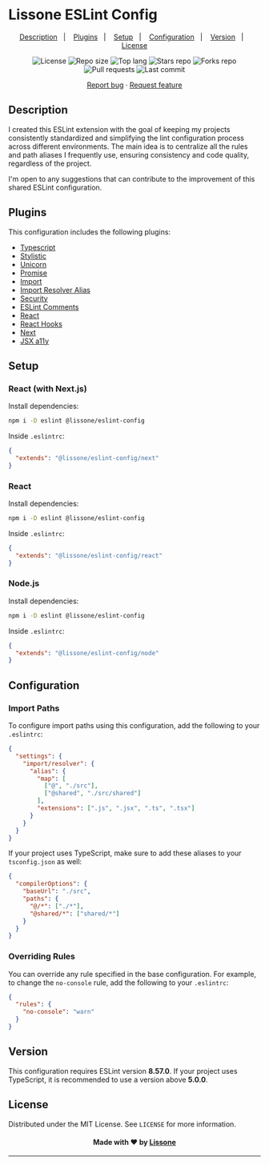 # Lissone ESLint Config

<p align="center">
  <a href="#description">Description</a>&nbsp;&nbsp;&nbsp;|&nbsp;&nbsp;&nbsp;
  <a href="#plugins">Plugins</a>&nbsp;&nbsp;&nbsp;|&nbsp;&nbsp;&nbsp;
  <a href="#setup">Setup</a>&nbsp;&nbsp;&nbsp;|&nbsp;&nbsp;&nbsp;
  <a href="#configuration">Configuration</a>&nbsp;&nbsp;&nbsp;|&nbsp;&nbsp;&nbsp;
  <a href="#version">Version</a>&nbsp;&nbsp;&nbsp;|&nbsp;&nbsp;&nbsp;
  <a href="#license">License</a>
</p>

<p align="center">
  <img src="https://img.shields.io/static/v1?label=license&message=MIT" alt="License">
  <img src="https://img.shields.io/github/repo-size/Lissone/eslint-config-lissone" alt="Repo size" />
  <img src="https://img.shields.io/github/languages/top/Lissone/eslint-config-lissone" alt="Top lang" />
  <img src="https://img.shields.io/github/stars/Lissone/eslint-config-lissone" alt="Stars repo" />
  <img src="https://img.shields.io/github/forks/Lissone/eslint-config-lissone" alt="Forks repo" />
  <img src="https://img.shields.io/github/issues-pr/Lissone/eslint-config-lissone" alt="Pull requests">
  <img src="https://img.shields.io/github/last-commit/Lissone/eslint-config-lissone" alt="Last commit" />
</p>

<p align="center">
  <a href="https://github.com/Lissone/eslint-config-lissone/issues">Report bug</a>
  ·
  <a href="https://github.com/Lissone/eslint-config-lissone/issues">Request feature</a>
</p>

## Description

I created this ESLint extension with the goal of keeping my projects consistently standardized and simplifying the lint configuration process across different environments. The main idea is to centralize all the rules and path aliases I frequently use, ensuring consistency and code quality, regardless of the project.

I'm open to any suggestions that can contribute to the improvement of this shared ESLint configuration.

## Plugins

This configuration includes the following plugins:

- [Typescript](https://github.com/typescript-eslint/typescript-eslint)
- [Stylistic](https://github.com/eslint-community/eslint-plugin-stylistic)
- [Unicorn](https://github.com/sindresorhus/eslint-plugin-unicorn)
- [Promise](https://github.com/eslint-community/eslint-plugin-promise)
- [Import](https://github.com/import-js/eslint-plugin-import)
- [Import Resolver Alias](https://github.com/johvin/eslint-import-resolver-alias)
- [Security](https://github.com/nodesecurity/eslint-plugin-security)
- [ESLint Comments](https://github.com/mysticatea/eslint-plugin-eslint-comments)
- [React](https://github.com/jsx-eslint/eslint-plugin-react)
- [React Hooks](https://github.com/facebook/react/tree/main/packages/eslint-plugin-react-hooks)
- [Next](https://github.com/vercel/next.js)
- [JSX a11y](https://github.com/jsx-eslint/eslint-plugin-jsx-a11y)

## Setup

### React (with Next.js)

Install dependencies:

```bash
npm i -D eslint @lissone/eslint-config
```

Inside `.eslintrc`:

```json
{
  "extends": "@lissone/eslint-config/next"
}
```

### React

Install dependencies:

```bash
npm i -D eslint @lissone/eslint-config
```

Inside `.eslintrc`:

```json
{
  "extends": "@lissone/eslint-config/react"
}
```

### Node.js

Install dependencies:

```bash
npm i -D eslint @lissone/eslint-config
```

Inside `.eslintrc`:

```json
{
  "extends": "@lissone/eslint-config/node"
}
```

## Configuration

### Import Paths

To configure import paths using this configuration, add the following to your `.eslintrc`:

```json
{
  "settings": {
    "import/resolver": {
      "alias": {
        "map": [
          ["@", "./src"],
          ["@shared", "./src/shared"]
        ],
        "extensions": [".js", ".jsx", ".ts", ".tsx"]
      }
    }
  }
}
```

If your project uses TypeScript, make sure to add these aliases to your `tsconfig.json` as well:

```json
{
  "compilerOptions": {
    "baseUrl": "./src",
    "paths": {
      "@/*": ["./*"],
      "@shared/*": ["shared/*"]
    }
  }
}
```

### Overriding Rules

You can override any rule specified in the base configuration. For example, to change the `no-console` rule, add the following to your `.eslintrc`:

```json
{
  "rules": {
    "no-console": "warn"
  }
}
```

## Version

This configuration requires ESLint version **8.57.0**. If your project uses TypeScript, it is recommended to use a version above **5.0.0**.

## License

Distributed under the MIT License. See `LICENSE` for more information.

<h4 align="center">
  Made with ❤️ by <a href="https://github.com/Lissone" target="_blank">Lissone</a>
</h4>

<hr />
